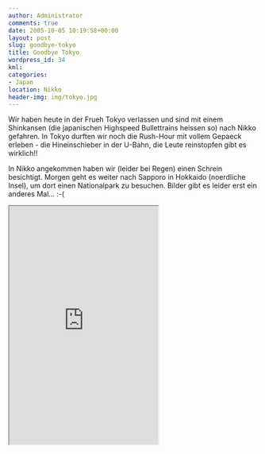 ```yaml
---
author: Administrator
comments: true
date: 2005-10-05 10:19:58+00:00
layout: post
slug: goodbye-tokyo
title: Goodbye Tokyo
wordpress_id: 34
kml: 
categories:
- Japan
location: Nikko
header-img: img/tokyo.jpg
---
```


Wir haben heute in der Frueh Tokyo verlassen und sind mit einem Shinkansen (die japanischen Highspeed Bullettrains heissen so) nach Nikko gefahren. In Tokyo durften wir noch die Rush-Hour mit vollem Gepaeck erleben - die Hineinschieber in der U-Bahn, die Leute reinstopfen  gibt es wirklich!!

In Nikko angekommen haben wir (leider bei Regen) einen Schrein besichtigt. Morgen geht es weiter nach Sapporo in Hokkaido (noerdliche Insel), um dort einen Nationalpark zu besuchen. Bilder gibt es leider erst ein anderes Mal... :-(

<iframe src="https://www.google.com/maps/d/embed?mid=zInSVQCQXdqY.kBGjD2FaKIoE" class="map" height="480"></iframe>
